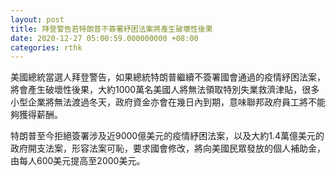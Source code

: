 ```yaml
---
layout: post
title: 拜登警告若特朗普不簽署紓困法案將產生破壞性後果
date: 2020-12-27 05:00:59.000000000 +08:00
categories: rthk
---
```


美國總統當選人拜登警告，如果總統特朗普繼續不簽署國會通過的疫情紓困法案，將會產生破壞性後果，大約1000萬名美國人將無法領取特別失業救濟津貼，很多小型企業將無法渡過冬天，政府資金亦會在幾日內到期，意味聯邦政府員工將不能夠獲得薪酬。

特朗普至今拒絕簽署涉及近9000億美元的疫情紓困法案，以及大約1.4萬億美元的政府開支法案，形容法案可恥，要求國會修改，將向美國民眾發放的個人補助金，由每人600美元提高至2000美元。
